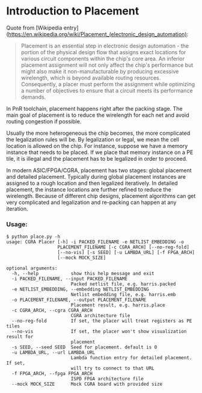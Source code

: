# Introduction to Placement
Quote from [Wikipedia entry](https://en.wikipedia.org/wiki/Placement_(electronic_design_automation):
> Placement is an essential step in electronic design automation - the portion of the physical design flow that assigns exact locations for various circuit components within the chip's core area. An inferior placement assignment will not only affect the chip's performance but might also make it non-manufacturable by producing excessive wirelength, which is beyond available routing resources. Consequently, a placer must perform the assignment while optimizing a number of objectives to ensure that a circuit meets its performance demands.

In PnR toolchain, placement happens right after the packing stage. The main
goal of placement is to reduce the wirelength for each net and avoid routing
congestion if possible.

Usually the more heterogeneous the chip becomes, the more complicated the
legalization rules will be. By legalization or legal, we mean the cell location
is allowed on the chip. For instance, suppose we have a memory instance that
needs to be placed. If we place that memory instance on a PE tile, it is
illegal and the placement has to be legalized in order to proceed.

In modern ASIC/FPGA/CGRA, placement has two stages: global placement and
detailed placement. Typically during global placement instances are assigned
to a rough location and then legalized iteratively. In detailed placement, the
instance locations are further refined to reduce the wirelength. Because of
different chip designs, placement algorithms can get very complicated and
legalization and re-packing can happen at any iteration.

### Usage:
```
$ python place.py -h
usage: CGRA Placer [-h] -i PACKED_FILENAME -e NETLIST_EMBEDDING -o
                   PLACEMENT_FILENAME [-c CGRA_ARCH] [--no-reg-fold]
                   [--no-vis] [-s SEED] [-u LAMBDA_URL] [-f FPGA_ARCH]
                   [--mock MOCK_SIZE]

optional arguments:
  -h, --help            show this help message and exit
  -i PACKED_FILENAME, --input PACKED_FILENAME
                        Packed netlist file, e.g. harris.packed
  -e NETLIST_EMBEDDING, --embedding NETLIST_EMBEDDING
                        Netlist embedding file, e.g. harris.emb
  -o PLACEMENT_FILENAME, --output PLACEMENT_FILENAME
                        Placement result, e.g. harris.place
  -c CGRA_ARCH, --cgra CGRA_ARCH
                        CGRA architecture file
  --no-reg-fold         If set, the placer will treat registers as PE tiles
  --no-vis              If set, the placer won't show visualization result for
                        placement
  -s SEED, --seed SEED  Seed for placement. default is 0
  -u LAMBDA_URL, --url LAMBDA_URL
                        Lambda function entry for detailed placement. If set,
                        will try to connect to that URL
  -f FPGA_ARCH, --fpga FPGA_ARCH
                        ISPD FPGA architecture file
  --mock MOCK_SIZE      Mock CGRA board with provided size
```
